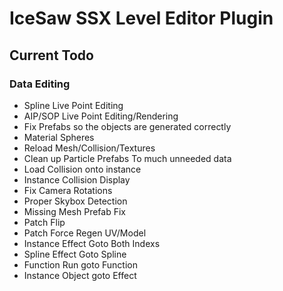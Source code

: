 # IceSaw SSX Level Editor Plugin
 
## Current Todo
 
 ### Data Editing
 - Spline Live Point Editing
 - AIP/SOP Live Point Editing/Rendering
 - Fix Prefabs so the objects are generated correctly
 - Material Spheres
 - Reload Mesh/Collision/Textures
 - Clean up Particle Prefabs To much unneeded data
 - Load Collision onto instance
 - Instance Collision Display
 - Fix Camera Rotations
 - Proper Skybox Detection
 - Missing Mesh Prefab Fix
 - Patch Flip
 - Patch Force Regen UV/Model
 - Instance Effect Goto Both Indexs
 - Spline Effect Goto Spline
 - Function Run goto Function
 - Instance Object goto Effect
